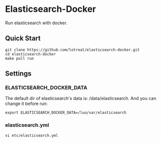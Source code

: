 # Elasticsearch-Docker

Run elasticsearch with docker.

## Quick Start

```
git clone https://github.com/lotreal/elasticsearch-docker.git
cd elasticsearch-docker
make pull run
```

## Settings

### ELASTICSEARCH_DOCKER_DATA

The default dir of elasticsearch's data is: /data/elasticsearch. And you can change it before run:

```
export ELASTICSEARCH_DOCKER_DATA=/luo/var/elasticsearch
```

### elasticsearch.yml

```
vi etc/elasticsearch.yml
```
